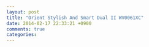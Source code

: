 ```yaml
---
layout: post
title: "Orient Stylish And Smart Dual II WV0061XC"
date: 2014-02-17 22:33:21 +0900
comments: true
categories: 
---
```

